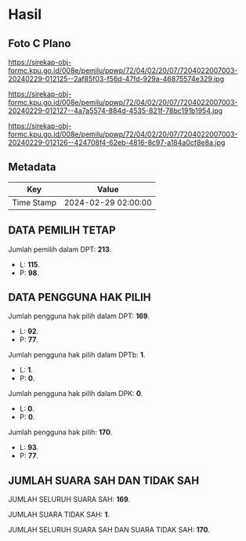 # Hasil

## Foto C Plano

https://sirekap-obj-formc.kpu.go.id/008e/pemilu/ppwp/72/04/02/20/07/7204022007003-20240229-012125--2af85f03-f56d-47fd-929a-46875574e329.jpg

https://sirekap-obj-formc.kpu.go.id/008e/pemilu/ppwp/72/04/02/20/07/7204022007003-20240229-012127--4a7a5574-884d-4535-821f-78bc191b1954.jpg

https://sirekap-obj-formc.kpu.go.id/008e/pemilu/ppwp/72/04/02/20/07/7204022007003-20240229-012126--424708f4-62eb-4816-8c97-a184a0cf8e8a.jpg


## Metadata

| Key        | Value               |
| ---------- | ------------------- |
| Time Stamp | 2024-02-29 02:00:00 |


## DATA PEMILIH TETAP

Jumlah pemilih dalam DPT: **213**.
 * L: **115**.
 * P: **98**.

## DATA PENGGUNA HAK PILIH

Jumlah pengguna hak pilih dalam DPT: **169**.
 * L: **92**.
 * P: **77**.

Jumlah pengguna hak pilih dalam DPTb: **1**.
 * L: **1**.
 * P: **0**.

Jumlah pengguna hak pilih dalam DPK: **0**.
 * L: **0**.
 * P: **0**.

Jumlah pengguna hak pilih: **170**.
 * L: **93**.
 * P: **77**.

## JUMLAH SUARA SAH DAN TIDAK SAH

JUMLAH SELURUH SUARA SAH: **169**.

JUMLAH SUARA TIDAK SAH: **1**.

JUMLAH SELURUH SUARA SAH DAN SUARA TIDAK SAH: **170**.


